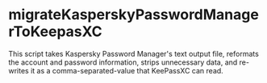 # migrateKasperskyPasswordManagerToKeepasXC
This script takes Kaspersky Password Manager's text output file, reformats the account and password information, strips unnecessary data, and re-writes it as a comma-separated-value that KeePassXC can read.
